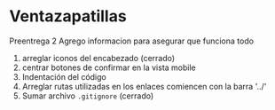 # Ventazapatillas
Preentrega 2
Agrego informacion para asegurar que funciona todo

1) arreglar iconos del encabezado (cerrado)
2) centrar botones de confirmar en la vista mobile
3) Indentación del código
4) Arreglar rutas utilizadas en los enlaces comiencen con la barra '../'
5) Sumar archivo `.gitignore` (cerrado)